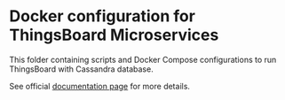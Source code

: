 # Docker configuration for ThingsBoard Microservices

This folder containing scripts and Docker Compose configurations to run ThingsBoard with Cassandra database.

 

See official [documentation page](https://thingsboard.io/docs/user-guide/install/pe/docker-cassandra/) for more details.

